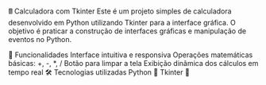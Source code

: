 🖩 Calculadora com Tkinter
Este é um projeto simples de calculadora desenvolvido em Python utilizando Tkinter para a interface gráfica. O objetivo é praticar a construção de interfaces gráficas e manipulação de eventos no Python.

🚀 Funcionalidades
Interface intuitiva e responsiva
Operações matemáticas básicas: +, -, *, /
Botão para limpar a tela
Exibição dinâmica dos cálculos em tempo real
🛠 Tecnologias utilizadas
Python 🐍
Tkinter 🎨



